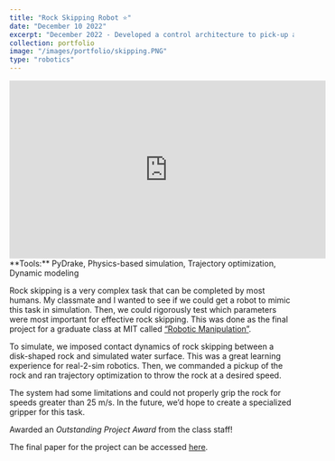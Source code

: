 ```yaml
---
title: "Rock Skipping Robot ⭐"
date: "December 10 2022"
excerpt: "December 2022 - Developed a control architecture to pick-up a rock from a known location and skip it across water. The system was implemented and tested in a custom physics-based simulator."
collection: portfolio
image: "/images/portfolio/skipping.PNG"
type: "robotics"
---
```


<iframe width="560" height="315" src="https://www.youtube.com/embed/6xeFivpRMuo" title="YouTube video player" frameborder="0" allow="accelerometer; autoplay; clipboard-write; encrypted-media; gyroscope; picture-in-picture; web-share" allowfullscreen></iframe>

<br>
**Tools:** PyDrake, Physics-based simulation, Trajectory optimization, Dynamic modeling

Rock skipping is a very complex task that can be completed by most humans. My classmate and I wanted to see if we could get a robot to mimic this task in simulation. Then, we could rigorously test which parameters were most important for effective rock skipping. This was done as the final project for a graduate class at MIT called [“Robotic Manipulation”](https://manipulation.mit.edu).

To simulate, we imposed contact dynamics of rock skipping between a disk-shaped rock and simulated water surface. This was a great learning experience for real-2-sim robotics. Then, we commanded a pickup of the rock and ran trajectory optimization to throw the rock at a desired speed.

The system had some limitations and could not properly grip the rock for speeds greater than 25 m/s. In the future, we’d hope to create a specialized gripper for this task.

Awarded an <i>Outstanding Project Award</i> from the class staff!

The final paper for the project can be accessed [here](/files/skipping_paper.pdf).